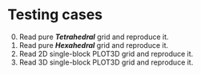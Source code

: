 # Testing cases
0. Read pure ___Tetrahedral___ grid and reproduce it.  
1. Read pure ___Hexahedral___ grid and reproduce it.
2. Read 2D single-block PLOT3D grid and reproduce it.
3. Read 3D single-block PLOT3D grid and reproduce it.